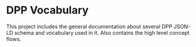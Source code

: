# DPP Vocabulary

This project includes the general documentation about several DPP JSON-LD schema and vocabulary used in it. Also contains the high level concept flows.
